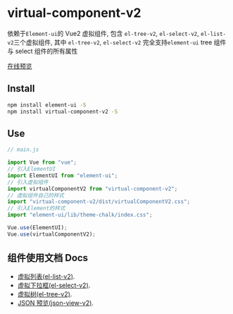 # virtual-component-v2

依赖于`Element-ui`的 Vue2 虚拟组件, 包含 `el-tree-v2`, `el-select-v2`, `el-list-v2`三个虚拟组件, 其中 `el-tree-v2`, `el-select-v2` 完全支持`element-ui` tree 组件与 select 组件的所有属性

[在线预览](https://lijiahong123.github.io/virtual-component-v2/)


## Install

```bash
npm install element-ui -S
npm install virtual-component-v2 -S
```

## Use

```js
// main.js

import Vue from "vue";
// 引入ElementUI
import ElementUI from "element-ui";
// 引入虚拟组件
import virtualComponentV2 from "virtual-component-v2";
// 虚拟组件自己的样式
import "virtual-component-v2/dist/virtualComponentV2.css";
// 引入Element的样式
import "element-ui/lib/theme-chalk/index.css";

Vue.use(ElementUI);
Vue.use(virtualComponentV2);
```

## 组件使用文档 Docs

- [虚拟列表(el-list-v2)](./docs/Vlist.md).
- [虚拟下拉框(el-select-v2)](./docs/Vselect.md).
- [虚拟树(el-tree-v2)](./docs/Vtree.md).
- [JSON 预览(json-view-v2)](./docs/JsonView.md).
